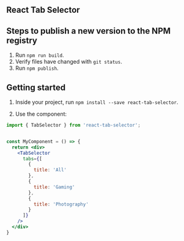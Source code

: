 ## React Tab Selector

## Steps to publish a new version to the NPM registry

1. Run `npm run build`.
2. Verify files have changed with `git status`.
3. Run `npm publish`.

## Getting started

1. Inside your project, run `npm install --save react-tab-selector`.

2. Use the component:

```jsx
import { TabSelector } from 'react-tab-selector';


const MyComponent = () => {
  return <div>
    <TabSelector
      tabs={[
        {
          title: 'All'
        },
        {
          title: 'Gaming'
        },
        {
          title: 'Photography'
        }
      ]}
    />
  </div>
}
```

